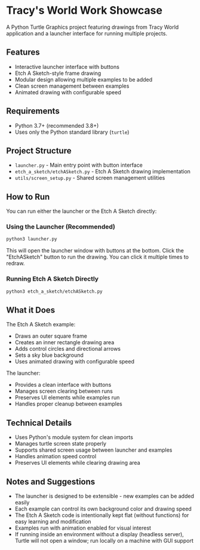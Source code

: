 # Tracy's World Work Showcase

A Python Turtle Graphics project featuring drawings from Tracy World application and a launcher interface for running multiple projects.

## Features

- Interactive launcher interface with buttons
- Etch A Sketch-style frame drawing
- Modular design allowing multiple examples to be added
- Clean screen management between examples
- Animated drawing with configurable speed

## Requirements

- Python 3.7+ (recommended 3.8+)
- Uses only the Python standard library (`turtle`)

## Project Structure

- `launcher.py` - Main entry point with button interface
- `etch_a_sketch/etchASketch.py` - Etch A Sketch drawing implementation
- `utils/screen_setup.py` - Shared screen management utilities

## How to Run

You can run either the launcher or the Etch A Sketch directly:

### Using the Launcher (Recommended)

```bash
python3 launcher.py
```

This will open the launcher window with buttons at the bottom. Click the "EtchASketch" button to run the drawing. You can click it multiple times to redraw.

### Running Etch A Sketch Directly

```bash
python3 etch_a_sketch/etchASketch.py
```

## What it Does

The Etch A Sketch example:
- Draws an outer square frame
- Creates an inner rectangle drawing area
- Adds control circles and directional arrows
- Sets a sky blue background
- Uses animated drawing with configurable speed

The launcher:
- Provides a clean interface with buttons
- Manages screen clearing between runs
- Preserves UI elements while examples run
- Handles proper cleanup between examples

## Technical Details

- Uses Python's module system for clean imports
- Manages turtle screen state properly
- Supports shared screen usage between launcher and examples
- Handles animation speed control
- Preserves UI elements while clearing drawing area

## Notes and Suggestions

- The launcher is designed to be extensible - new examples can be added easily
- Each example can control its own background color and drawing speed
- The Etch A Sketch code is intentionally kept flat (without functions) for easy learning and modification
- Examples run with animation enabled for visual interest
- If running inside an environment without a display (headless server), Turtle will not open a window; run locally on a machine with GUI support
